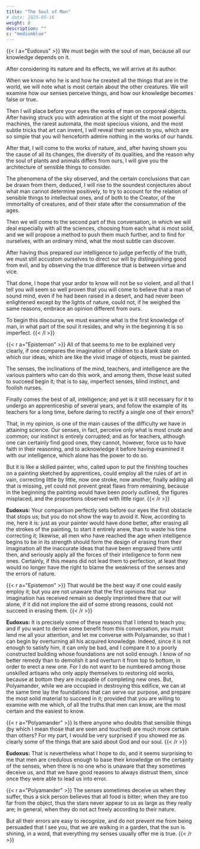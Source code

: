 ```yaml
---
title: "The Soul of Man"
# date: 2025-05-16
weight: 8
description: ""
c: "mediumblue"
---
```




{{< l a="Eudoxus" >}}
We must begin with the soul of man, because all our knowledge depends on it.

After considering its nature and its effects, we will arrive at its author.

When we know who he is and how he created all the things that are in the world, we will note what is most certain about the other creatures. We will examine how our senses perceive things, and how our knowledge becomes false or true. 

Then I will place before your eyes the works of man on corporeal objects. After having struck you with admiration at the sight of the most powerful machines, the rarest automata, the most specious visions, and the most subtle tricks that art can invent, I will reveal their secrets to you, which are so simple that you will henceforth admire nothing in the works of our hands. 

After that, I will come to the works of nature, and, after having shown you the cause of all its changes, the diversity of its qualities, and the reason why the soul of plants and animals differs from ours, I will give you the architecture of sensible things to consider. 

The phenomena of the sky observed, and the certain conclusions that can be drawn from them, deduced, I will rise to the soundest conjectures about what man cannot determine positively, to try to account for the relation of sensible things to intellectual ones, and of both to the Creator, of the immortality of creatures, and of their state after the consummation of the ages. 

Then we will come to the second part of this conversation, in which we will deal especially with all the sciences, choosing from each what is most solid, and we will propose a method to push them much further, and to find for ourselves, with an ordinary mind, what the most subtle can discover.

After having thus prepared our intelligence to judge perfectly of the truth, we must still accustom ourselves to direct our will by distinguishing good from evil, and by observing the true difference that is between virtue and vice.

That done, I hope that your ardor to know will not be so violent, and all that I tell you will seem so well proven that you will come to believe that a man of sound mind, even if he had been raised in a desert, and had never been enlightened except by the lights of nature, could not, if he weighed the same reasons, embrace an opinion different from ours. 

To begin this discourse, we must examine what is the first knowledge of man, in what part of the soul it resides, and why in the beginning it is so imperfect.
{{< /l >}}


{{< r a="Epistemon" >}}
All of that seems to me to be explained very clearly, if one compares the imagination of children to a blank slate on which our ideas, which are like the vivid image of objects, must be painted.

The senses, the inclinations of the mind, teachers, and intelligence are the various painters who can do this work, and among them, those least suited to succeed begin it; that is to say, imperfect senses, blind instinct, and foolish nurses. 

Finally comes the best of all, intelligence; and yet is it still necessary for it to undergo an apprenticeship of several years, and follow the example of its teachers for a long time, before daring to rectify a single one of their errors? 

That, in my opinion, is one of the main causes of the difficulty we have in attaining science. Our senses, in fact, perceive only what is most crude and common; our instinct is entirely corrupted; and as for teachers, although one can certainly find good ones, they cannot, however, force us to have faith in their reasoning, and to acknowledge it before having examined it with our intelligence, which alone has the power to do so. 

But it is like a skilled painter, who, called upon to put the finishing touches on a painting sketched by apprentices, could employ all the rules of art in vain, correcting little by little, now one stroke, now another, finally adding all that is missing, yet could not prevent great flaws from remaining, because in the beginning the painting would have been poorly outlined, the figures misplaced, and the proportions observed with little rigor.
{{< /r >}}


**Eudoxus:** Your comparison perfectly sets before our eyes the first obstacle that stops us; but you do not show the way to avoid it. Now, according to me, here it is: just as your painter would have done better, after erasing all the strokes of the painting, to start it entirely anew, than to waste his time correcting it; likewise, all men who have reached the age when intelligence begins to be in its strength should form the design of erasing from their imagination all the inaccurate ideas that have been engraved there until then, and seriously apply all the forces of their intelligence to form new ones. Certainly, if this means did not lead them to perfection, at least they would no longer have the right to blame the weakness of the senses and the errors of nature.


{{< r a="Epistemon" >}}
That would be the best way if one could easily employ it; but you are not unaware that the first opinions that our imagination has received remain so deeply imprinted there that our will alone, if it did not implore the aid of some strong reasons, could not succeed in erasing them.
{{< /r >}}


**Eudoxus:** It is precisely some of these reasons that I intend to teach you; and if you want to derive some benefit from this conversation, you must lend me all your attention, and let me converse with Polyamander, so that I can begin by overturning all his acquired knowledge. Indeed, since it is not enough to satisfy him, it can only be bad, and I compare it to a poorly constructed building whose foundations are not solid enough. I know of no better remedy than to demolish it and overturn it from top to bottom, in order to erect a new one. For I do not want to be numbered among those unskilled artisans who only apply themselves to restoring old works, because at bottom they are incapable of completing new ones. But, Polyamander, while we are occupied in destroying this edifice, we can at the same time lay the foundations that can serve our purpose, and prepare the most solid material to succeed in it; provided that you are willing to examine with me which, of all the truths that men can know, are the most certain and the easiest to know.


{{< r a="Polyamander" >}}
Is there anyone who doubts that sensible things (by which I mean those that are seen and touched) are much more certain than others? For my part, I would be very surprised if you showed me as clearly some of the things that are said about God and our soul.
{{< /r >}}


**Eudoxus:** That is nevertheless what I hope to do, and it seems surprising to me that men are credulous enough to base their knowledge on the certainty of the senses, when there is no one who is unaware that they sometimes deceive us, and that we have good reasons to always distrust them, since once they were able to lead us into error.


{{< r a="Polyamander" >}}
The senses sometimes deceive us when they suffer, thus a sick person believes that all food is bitter; when they are too far from the object, thus the stars never appear to us as large as they really are; in general, when they do not act freely according to their nature. 

But all their errors are easy to recognize, and do not prevent me from being persuaded that I see you, that we are walking in a garden, that the sun is shining, in a word, that everything my senses usually offer me is true.
{{< /r >}}
